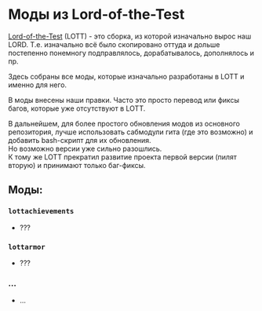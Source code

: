 Моды из Lord-of-the-Test
========================

[Lord-of-the-Test](https://github.com/minetest-LOTR/Lord-of-the-Test) (LOTT) - это сборка, из которой изначально вырос
наш LORD. Т.е. изначально всё было скопировано оттуда и дольше постепенно понемногу подправлялось,
дорабатывалось, дополнялось и пр.

Здесь собраны все моды, которые изначально разработаны в LOTT и именно для него.

В моды внесены наши правки. Часто это просто перевод или фиксы багов, которые уже отсутствуют
в LOTT.

В дальнейшем, для более простого обновления модов из основного репозитория, лучше использовать
сабмодули гита (где это возможно) и добавить bash-скрипт для их обновления.  
Но возможно версии уже сильно разошлись.  
К тому же LOTT прекратил развитие проекта первой версии (пилят вторую) и принимают только баг-фиксы.

Моды:
-----

### `lottachievements`
 - ???

### `lottarmor`
 - ???

### ...
 - ...
